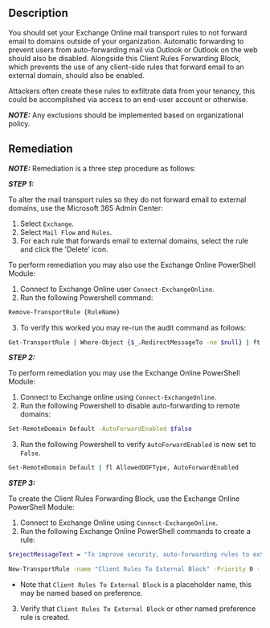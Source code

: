 ## Description

You should set your Exchange Online mail transport rules to not forward email to domains outside of your organization. Automatic forwarding to prevent users from auto-forwarding mail via Outlook or Outlook on the web should also be disabled. Alongside this Client Rules Forwarding Block, which prevents the use of any client-side rules that forward email to an external domain, should also be enabled.

Attackers often create these rules to exfiltrate data from your tenancy, this could be accomplished via access to an end-user account or otherwise.

**_NOTE:_** Any exclusions should be implemented based on organizational policy.

## Remediation

**_NOTE:_** Remediation is a three step procedure as follows:

**_STEP 1:_**

To alter the mail transport rules so they do not forward email to external domains, use the Microsoft 365 Admin Center:

1. Select `Exchange`.
2. Select `Mail Flow` and `Rules`.
3. For each rule that forwards email to external domains, select the rule and click the 'Delete' icon.

To perform remediation you may also use the Exchange Online PowerShell Module:

1. Connect to Exchange Online user `Connect-ExchangeOnline`.
2. Run the following Powershell command:

```bash
Remove-TransportRule {RuleName}
```

3. To verify this worked you may re-run the audit command as follows:

```bash
Get-TransportRule | Where-Object {$_.RedirectMessageTo -ne $null} | ft Name,RedirectMessageTo
```

**_STEP 2:_**

To perform remediation you may use the Exchange Online PowerShell Module:

1. Connect to Exchange online using `Connect-ExchangeOnline`.
2. Run the following Powershell to disable auto-forwarding to remote domains:

```bash
Set-RemoteDomain Default -AutoForwardEnabled $false
```

3. Run the following Powershell to verify `AutoForwardEnabled` is now set to `False`.

```bash
Get-RemoteDomain Default | fl AllowedOOFType, AutoForwardEnabled
```

**_STEP 3:_**

To create the Client Rules Forwarding Block, use the Exchange Online PowerShell Module:

1. Connect to Exchange Online using `Connect-ExchangeOnline`.
2. Run the following Exchange Online PowerShell commands to create a rule:

```bash
$rejectMessageText = "To improve security, auto-forwarding rules to external addresses have been disabled. Please contact your Microsoft Partner if you'd like to set up an exception."

New-TransportRule -name "Client Rules To External Block" -Priority 0 - SentToScope NotInOrganization -FromScope InOrganization -MessageTypeMatches AutoForward -RejectMessageEnhancedStatusCode 5.7.1 -RejectMessageReasonText $rejectMessageText
```

- Note that `Client Rules To External Block` is a placeholder name, this may be named based on preference.

3. Verify that `Client Rules To External Block` or other named preference rule is created.
